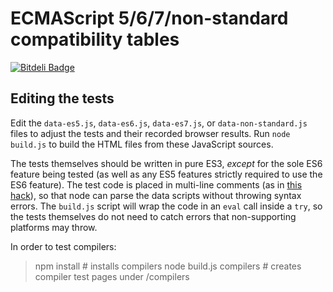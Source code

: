 ECMAScript 5/6/7/non-standard compatibility tables
==================================================

[![Bitdeli Badge](https://d2weczhvl823v0.cloudfront.net/kangax/es5-compat-table/trend.png)](https://bitdeli.com/free "Bitdeli Badge")

Editing the tests
-----------------

Edit the `data-es5.js`, `data-es6.js`, `data-es7.js`, or `data-non-standard.js` files to adjust the tests and their recorded browser results. Run `node build.js` to build the HTML files from these JavaScript sources.

The tests themselves should be written in pure ES3, *except* for the sole ES6 feature being tested (as well as any ES5 features strictly required to use the ES6 feature). The test code is placed in multi-line comments (as in [this hack](http://tomasz.janczuk.org/2013/05/multi-line-strings-in-javascript-and.html)), so that node can parse the data scripts without throwing syntax errors. The `build.js` script will wrap the code in an `eval` call inside a `try`, so the tests themselves do not need to catch errors that non-supporting platforms may throw.

In order to test compilers:

> npm install # installs compilers
> node build.js compilers # creates compiler test pages under /compilers
